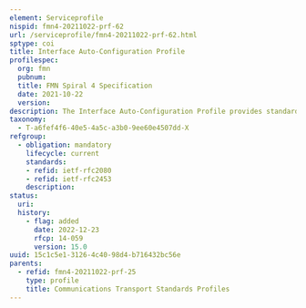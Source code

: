 ```yaml
---
element: Serviceprofile
nispid: fmn4-20211022-prf-62
url: /serviceprofile/fmn4-20211022-prf-62.html
sptype: coi
title: Interface Auto-Configuration Profile
profilespec:
  org: fmn
  pubnum: 
  title: FMN Spiral 4 Specification
  date: 2021-10-22
  version: 
description: The Interface Auto-Configuration Profile provides standards and guidance for support of the Routing Information Protocol (RIPv2 and RIPng) to expand the amount of useful information carried in RIP messages for the exploitation of auto-configurations over NIP-G and PCN-compliant interfaces, and for the inclusion of a measure of control.
taxonomy:
  - T-a6fef4f6-40e5-4a5c-a3b0-9ee60e4507dd-X
refgroup:
  - obligation: mandatory
    lifecycle: current
    standards: 
    - refid: ietf-rfc2080
    - refid: ietf-rfc2453
    description: 
status:
  uri: 
  history: 
    - flag: added
      date: 2022-12-23
      rfcp: 14-059
      version: 15.0
uuid: 15c1c5e1-3126-4c40-98d4-b716432bc56e
parents:
  - refid: fmn4-20211022-prf-25
    type: profile
    title: Communications Transport Standards Profiles
---
```


